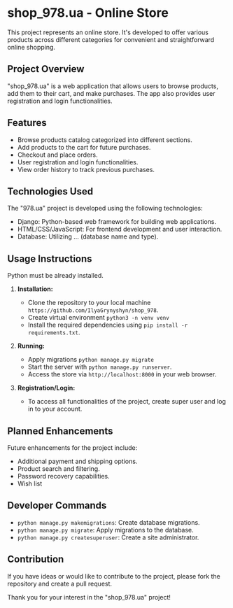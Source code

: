 # shop_978.ua - Online Store

This project represents an online store. It's developed to offer various products across different categories for
convenient and straightforward online shopping.

## Project Overview

"shop_978.ua" is a web application that allows users to browse products, add them to their cart, and make purchases. The
app also provides user registration and login functionalities.

## Features

- Browse products catalog categorized into different sections.
- Add products to the cart for future purchases.
- Checkout and place orders.
- User registration and login functionalities.
- View order history to track previous purchases.

## Technologies Used

The "978.ua" project is developed using the following technologies:

- Django: Python-based web framework for building web applications.
- HTML/CSS/JavaScript: For frontend development and user interaction.
- Database: Utilizing ... (database name and type).

## Usage Instructions

Python must be already installed.

1. **Installation:**
    - Clone the repository to your local machine `https://github.com/IlyaGrynyshyn/shop_978`.
    - Create virtual environment `python3 -n venv venv`
    - Install the required dependencies using `pip install -r requirements.txt`.

2. **Running:**
    - Apply migrations `python manage.py migrate`
    - Start the server with `python manage.py runserver`.
    - Access the store via `http://localhost:8000` in your web browser.

3. **Registration/Login:**
    - To access all functionalities of the project, create super user and log in to your account.

## Planned Enhancements

Future enhancements for the project include:

- Additional payment and shipping options.
- Product search and filtering.
- Password recovery capabilities.
- Wish list

## Developer Commands

- `python manage.py makemigrations`: Create database migrations.
- `python manage.py migrate`: Apply migrations to the database.
- `python manage.py createsuperuser`: Create a site administrator.

## Contribution

If you have ideas or would like to contribute to the project, please fork the repository and create a pull request.

Thank you for your interest in the "shop_978.ua" project!
